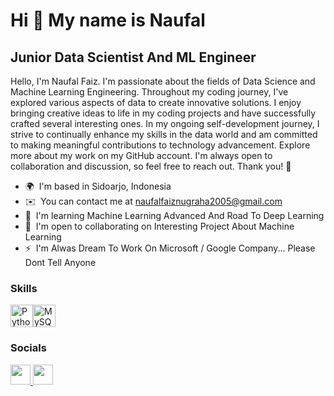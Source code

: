 Hi 👋 My name is Naufal
=======================

Junior Data Scientist And ML Engineer
-------------------------------------

Hello, I'm Naufal Faiz. I'm passionate about the fields of Data Science and Machine Learning Engineering. Throughout my coding journey, I've explored various aspects of data to create innovative solutions. I enjoy bringing creative ideas to life in my coding projects and have successfully crafted several interesting ones. In my ongoing self-development journey, I strive to continually enhance my skills in the data world and am committed to making meaningful contributions to technology advancement. Explore more about my work on my GitHub account. I'm always open to collaboration and discussion, so feel free to reach out. Thank you! 🚀

* 🌍  I'm based in Sidoarjo, Indonesia
* ✉️  You can contact me at [naufalfaiznugraha2005@gmail.com](mailto:naufalfaiznugraha2005@gmail.com)
* 🧠  I'm learning Machine Learning Advanced And Road To Deep Learning
* 🤝  I'm open to collaborating on Interesting Project About Machine Learning
* ⚡  I'm Alwas Dream To Work On Microsoft / Google Company... Please Dont Tell Anyone

### Skills


<p align="left">
<a href="https://www.python.org/" target="_blank" rel="noreferrer"><img src="https://raw.githubusercontent.com/danielcranney/readme-generator/main/public/icons/skills/python-colored.svg" width="36" height="36" alt="Python" /></a><a href="https://www.mysql.com/" target="_blank" rel="noreferrer"><img src="https://raw.githubusercontent.com/danielcranney/readme-generator/main/public/icons/skills/mysql-colored.svg" width="36" height="36" alt="MySQL" /></a>
</p>


### Socials

<p align="left"> <a href="https://www.github.com/nopal-fz" target="_blank" rel="noreferrer"> <picture> <source media="(prefers-color-scheme: dark)" srcset="https://raw.githubusercontent.com/danielcranney/readme-generator/main/public/icons/socials/github-dark.svg" /> <source media="(prefers-color-scheme: light)" srcset="https://raw.githubusercontent.com/danielcranney/readme-generator/main/public/icons/socials/github.svg" /> <img src="https://raw.githubusercontent.com/danielcranney/readme-generator/main/public/icons/socials/github.svg" width="32" height="32" /> </picture> </a> <a href="http://www.instagram.com/nopalf__" target="_blank" rel="noreferrer"> <picture> <source media="(prefers-color-scheme: dark)" srcset="undefined" /> <source media="(prefers-color-scheme: light)" srcset="https://raw.githubusercontent.com/danielcranney/readme-generator/main/public/icons/socials/instagram.svg" /> <img src="https://raw.githubusercontent.com/danielcranney/readme-generator/main/public/icons/socials/instagram.svg" width="32" height="32" /> </picture> </a></p>
